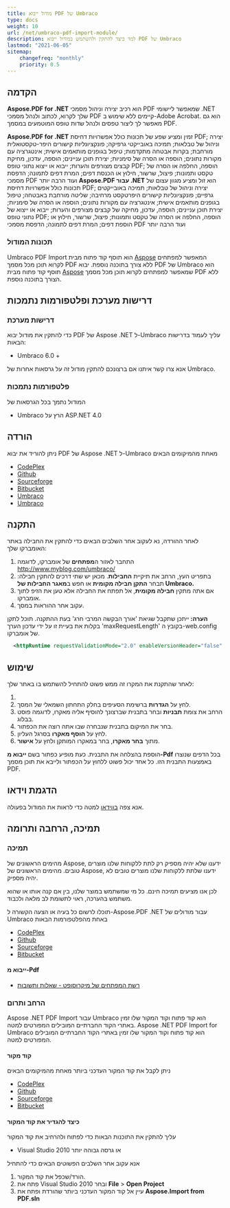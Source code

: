 ```yaml
---
title: מודול ייבוא PDF של Umbraco
type: docs
weight: 10
url: /net/umbraco-pdf-import-module/
description: למד כיצד להתקין ולהשתמש במודול ייבוא PDF של Umbraco
lastmod: "2021-06-05"
sitemap:
    changefreq: "monthly"
    priority: 0.5
---
```


## הקדמה

**Aspose.PDF for .NET** הוא רכיב יצירה וניהול מסמכי PDF שמאפשר ליישומי .NET שלך לקרוא, לכתוב ולנהל מסמכי PDF קיימים ללא שימוש ב-Adobe Acrobat. הוא גם מאפשר לך ליצור טפסים ולנהל שדות טופס המוטמעים במסמך PDF.

**Aspose.PDF for .NET** זמין ומציע שפע של תכונות כולל אפשרויות דחיסת PDF; יצירה וניהול של טבלאות; תמיכה באובייקטי גרפיקה; פונקציונליות קישורים היפר-טקסטואלית מורחבת; בקרות אבטחה מתקדמות; טיפול בגופנים מותאמים אישית; אינטגרציה עם מקורות נתונים; הוספה או הסרה של סימניות; יצירת תוכן עניינים; הוספה, עדכון, מחיקת קבצים מצורפים והערות; ייבוא או ייצוא נתוני טופס PDF; הוספה, החלפה או הסרה של טקסט ותמונות; פיצול, שרשור, חילוץ או הכנסת דפים; המרת דפים לתמונה; הדפסת מסמכי PDF ועוד הרבה יותר
**Aspose.PDF עבור .NET** הוא זול ומציע מגוון עצום של תכונות כולל אפשרויות דחיסת PDF; יצירה וניהול של טבלאות; תמיכה באובייקטים גרפיים; פונקציונליות קישורים היפרטקסט מרחיבה; שליטה מורחבת באבטחה; טיפול בגופנים מותאמים אישית; אינטגרציה עם מקורות נתונים; הוספה או הסרה של סימניות; יצירת תוכן עניינים; הוספה, עדכון, מחיקה של קבצים מצורפים והערות; ייבוא או ייצוא של נתוני טופס PDF; הוספה, החלפה או הסרה של טקסט ותמונות; פיצול, שרשור, חילוץ או הוספת דפים; המרת דפים לתמונה; הדפסת מסמכי PDF ועוד הרבה יותר

### **תכונות המודול**

Umbraco PDF Import הוא תוסף קוד פתוח מבית [Aspose](http://www.aspose.com/) המאפשר למפתחים לקרוא תוכן מכל מסמך PDF ללא צורך בתוכנה נוספת.
יבוא PDF של Umbraco הוא תוסף קוד פתוח מבית [Aspose](http://www.aspose.com/) שמאפשר למפתחים לקרוא תוכן מכל מסמך PDF ללא הצורך בתוכנה נוספת.

## דרישות מערכת ופלטפורמות נתמכות

### **דרישות מערכת**

כדי להתקין את מודול יבוא PDF של Aspose .NET ל-Umbraco עליך לעמוד בדרישות הבאות:

- Umbraco 6.0 +

אנא צרו קשר איתנו אם ברצונכם להתקין מודול זה על גרסאות אחרות של Umbraco.

### **פלטפורמות נתמכות**

המודול נתמך בכל הגרסאות של

- Umbraco הרץ על ASP.NET 4.0

## הורדה

ניתן להוריד את יבוא PDF של Aspose .NET ל-Umbraco מאחת מהמיקומים הבאים

- [CodePlex](https://asposeumbraco.codeplex.com/releases)
- [Github](https://github.com/asposemarketplace/Aspose_for_Umbraco/releases)
- [Sourceforge](https://sourceforge.net/projects/asposeumbraco/files/)
- [Bitbucket](https://bitbucket.org/asposemarketplace/aspose-for-umbraco/downloads)
- [Umbraco](https://our.umbraco.org/projects/developer-tools/import-from-pdf-using-aspose-pdf)
- [Umbraco](https://our.umbraco.org/projects/developer-tools/import-from-pdf-using-aspose-pdf)

## התקנה

לאחר ההורדה, נא לעקוב אחר השלבים הבאים כדי להתקין את החבילה באתר האומברקו שלך:

1. התחבר לאזור ה**מפתחים** של אומברקו, לדוגמה <http://www.myblog.com/umbraco/>
1. בתפריט העץ, הרחב את תיקיית **החבילות**.
   מכאן יש שתי דרכים להתקין חבילה: תבחר **התקן חבילה מקומית** או חפש ב**מאגר החבילות של Umbraco.**
1. אם אתה מתקין **חבילה מקומית**, אל תפתח את החבילה אלא טען את הזיפ לתוך אומברקו.
1. עקוב אחר ההוראות במסך.

**הערה:** ייתכן שתקבל שגיאת 'אורך הבקשה המרבי חרג' בעת ההתקנה. תוכל לתקן בקלות את בעיית זו על ידי עדכון הערך 'maxRequestLength' בקובץ ה-web.config של אומברקו.

```xml
  <httpRuntime requestValidationMode="2.0" enableVersionHeader="false" maxRequestLength="25000" />
```

## שימוש

לאחר שהתקנת את המקרו זה ממש פשוט להתחיל להשתמש בו באתר שלך:

1.
1. לחץ על **הגדרות** ברשימת הסעיפים בחלק התחתון השמאלי של המסך.
1. הרחב את צומת **תבניות** ובחר בתבנית שברצונך להוסיף אליה מאקרו, לדוגמה פוסט בבלוג.
1. בחר את המיקום בתבנית שנבחרה שבו אתה רוצה את הכפתור.
1. לחץ על **הוסף מאקרו** בסרגל העליון.
1. מתוך **בחר מאקרו**, בחר במאקרו המותקן ולחץ על **אישור**.

הוספת בהצלחה את התבנית. כעת מופיע כפתור בשם **ייבוא מ-Pdf** בכל הדפים שנוצרו באמצעות התבנית הזו. כל אחד יכול פשוט ללחוץ על הכפתור ולייבא את תוכן מסמך PDF.

## הדגמת וידאו

אנא צפה [בווידאו](https://www.youtube.com/watch?v=zmZTJ86B25E) למטה כדי לראות את המודול בפעולה.

## תמיכה, הרחבה ותרומה

### תמיכה

מהימים הראשונים של Aspose, ידענו שלא יהיה מספיק רק לתת ללקוחות שלנו מוצרים טובים.
מהימים הראשונים של Aspose, ידענו שלתת ללקוחות שלנו מוצרים טובים לא יהיה מספיק.

לכן אנו מציעים תמיכה חינם. כל מי שמשתמש במוצר שלנו, בין אם קנה אותו או שהוא משתמש בהערכה, ראוי לתשומת לב מלאה ולכבוד.

תוכלו לרשום כל בעיה או הצעה הקשורה ל-Aspose.PDF .NET עבור מודולים של Umbraco באחת מהפלטפורמות הבאות

- [CodePlex](https://asposeumbraco.codeplex.com/workitem/list/basic)
- [Github](https://github.com/asposemarketplace/Aspose_for_Umbraco/issues)
- [Sourceforge](https://sourceforge.net/p/asposeumbraco/tickets/?source=navbar)
- [Bitbucket](https://bitbucket.org/asposemarketplace/aspose-for-umbraco/issues?status=new&status=open)

#### ייבוא מ-Pdf

- [רשת המפתחים של מיקרוסופט - שאלות ותשובות](https://code.msdn.microsoft.com/Umbraco-Import-from-Pdf-d4659bc8/view/Discussions#content)

### הרחב ותרום

Aspose .NET PDF Import עבור Umbraco הוא קוד פתוח וקוד המקור שלו זמין באתרי הקוד החברתיים המובילים המפורטים למטה.
Aspose .NET PDF Import for Umbraco הוא קוד פתוח וקוד המקור שלו זמין באתרי הקוד החברתיים המובילים המפורטים למטה.

#### קוד מקור

ניתן לקבל את קוד המקור העדכני ביותר מאחת מהמיקומים הבאים

- [CodePlex](https://asposeumbraco.codeplex.com/SourceControl/latest)
- [Github](https://github.com/asposemarketplace/Aspose_for_Umbraco)
- [Sourceforge](https://sourceforge.net/p/asposeumbraco/code/ci/master/tree/)
- [Bitbucket](https://bitbucket.org/asposemarketplace/aspose-for-umbraco/src)

#### כיצד להגדיר את קוד המקור

עליך להתקין את התוכנות הבאות כדי לפתוח ולהרחיב את קוד המקור

- Visual Studio 2010 או גרסה גבוהה יותר

אנא עקוב אחר השלבים הפשוטים הבאים כדי להתחיל

1. הורד/שכפל את קוד המקור.
1. פתח את Visual Studio 2010 ובחר **File** > **Open Project**
1. עיין אל קוד המקור העדכני ביותר שהורדת ופתח את **Aspose.Import from PDF.sln**
